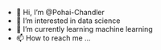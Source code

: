 - 👋 Hi, I’m @Pohai-Chandler
- 👀 I’m interested in data science 
- 🌱 I’m currently learning machine learning
- 📫 How to reach me ...

<!---
Pohai-Chandler/Pohai-Chandler is a ✨ special ✨ repository because its `README.md` (this file) appears on your GitHub profile.
You can click the Preview link to take a look at your changes.
--->
